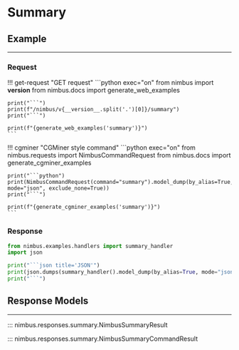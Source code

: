 # Summary

## Example
---

### Request
!!! get-request "GET request"
    ```python exec="on"
    from nimbus import __version__
    from nimbus.docs import generate_web_examples

    print("```")
    print(f"/nimbus/v{__version__.split('.')[0]}/summary")
    print("```")

    print(f"{generate_web_examples('summary')}")
    ```


!!! cgminer "CGMiner style command"
    ```python exec="on"
    from nimbus.requests import NimbusCommandRequest
    from nimbus.docs import generate_cgminer_examples


    print("```python")
    print(NimbusCommandRequest(command="summary").model_dump(by_alias=True, mode="json", exclude_none=True))
    print("```")

    print(f"{generate_cgminer_examples('summary')}")
    ```

### Response
```python exec="on"
from nimbus.examples.handlers import summary_handler
import json

print("```json title='JSON'")
print(json.dumps(summary_handler().model_dump(by_alias=True, mode="json"), indent=4))
print("```")
```


## Response Models
---

::: nimbus.responses.summary.NimbusSummaryResult

::: nimbus.responses.summary.NimbusSummaryCommandResult
